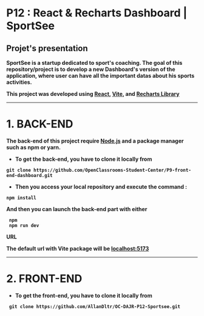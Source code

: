 # P12 : React & Recharts Dashboard | SportSee

<strong> Projet's presentation  <strong>
---

SportSee is a startup dedicated to sport's coaching.
The goal of this repository/project is to develop a new Dashboard's version of the application, where user can have all the important datas about his sports activities.

  This project was developed using [React](https://reactjs.org/), [Vite](https://vitejs.dev/), and [Recharts Library](https://recharts.org/en-US/)
  
  ---
  
  # 1. BACK-END
  
  The back-end of this project require [Node.js](https://nodejs.org/en/) and a package manager such as npm or yarn.
  
  - To get the back-end, you have to clone it locally from
  
  
  ```
  git clone https://github.com/OpenClassrooms-Student-Center/P9-front-end-dashboard.git
  ```
  
  
 - Then you access your local repository and execute the command :
  
  ```
  npm install
  ```
  
  And then you can launch the back-end part with either
  
 ``` 
  npm 
  npm run dev 
  ```
  
  <strong> URL </strong>
  
  The default url with Vite package will be [localhost:5173](http://localhost:5173/)
  
  ---
  
  # 2. FRONT-END
  
   - To get the front-end, you have to clone it locally from
  
  ```
   git clone https://github.com/AllanDltr/OC-DAJR-P12-Sportsee.git
  ```
  
  
  
  
